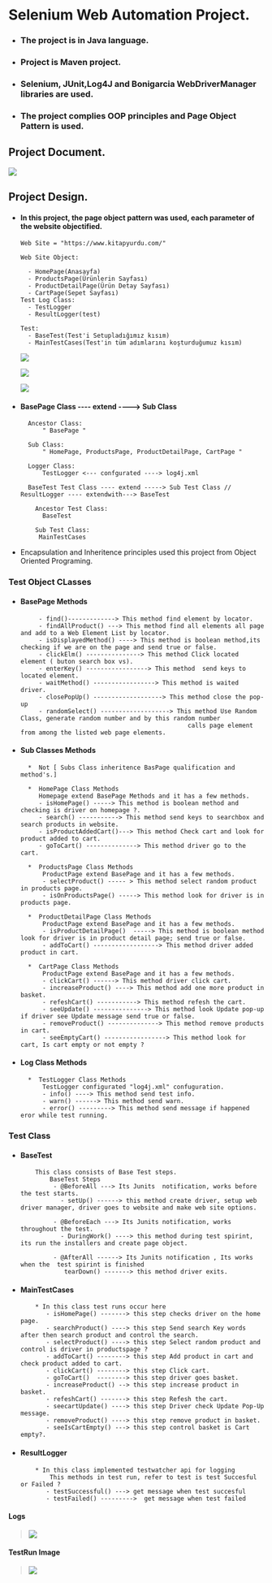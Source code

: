 
# Selenium Web Automation Project.

- ### The project is in Java language.
- ### Project is Maven project.
- ### Selenium, JUnit,Log4J and Bonigarcia WebDriverManager libraries are used.
- ### The project complies OOP principles and Page Object Pattern is used.


## Project Document.

![](image/seleniumproject.png)

## Project Design.

- #### In this project, the page object pattern was used, each parameter of the website objectified.
    
      Web Site = "https://www.kitapyurdu.com/"
    
      Web Site Object:

        - HomePage(Anasayfa)
        - ProductsPage(Ürünlerin Sayfası)
        - ProductDetailPage(Ürün Detay Sayfası)
        - CartPage(Sepet Sayfası)
      Test Log Class:
        - TestLogger
        - ResultLogger(test)

      Test:
        - BaseTest(Test'i Setupladığımız kısım)
        - MainTestCases(Test'in tüm adımlarını koşturduğumuz kısım)


  ![](image/testobject.png)

  ![](image/TestAutomationClass.png)    

  ![](image/Otherfiles.png)

- #### BasePage Class ---- extend ----> Sub Class
      
        Ancestor Class:
            " BasePage "
 
        Sub Class:
            " HomePage, ProductsPage, ProductDetailPage, CartPage "
 
        Logger Class:
            TestLogger <--- confgurated ----> log4j.xml

        BaseTest Test Class ---- extend -----> Sub Test Class // ResultLogger ---- extendwith---> BaseTest

          Ancestor Test Class:
            BaseTest

          Sub Test Class:
           MainTestCases


- Encapsulation and Inheritence principles used this project from Object Oriented Programing.

###         Test Object CLasses
    
- ####        BasePage Methods
           - find()-------------> This method find element by locator.
           - findAllProduct() ---> This method find all elements all page and add to a Web Element List by locator.
           - isDisplayedMethod() ----> This method is boolean method,its checking if we are on the page and send true or false.
           - clickElm() ---------------> This method Click located element ( buton search box vs).
           - enterKey() -----------------> This method  send keys to located element.
           - waitMethod() -----------------> This method is waited driver.
           - closePopUp() -------------------> This method close the pop-up
           - randomSelect() -------------------> This method Use Random Class, generate random number and by this random number 
                                                    calls page element from among the listed web page elements.
            
- ####        Sub Classes Methods
        *  Not [ Subs Class inheritence BasPage qualification and method's.]

        *  HomePage Class Methods
           Homepage extend BasePage Methods and it has a few methods.
           - isHomePage() -----> This method is boolean method and checking is driver on homepage ?.
           - search() -----------> This method send keys to searchbox and search products in website.
           - isProductAddedCart()---> This method Check cart and look for product added to cart.
           - goToCart() --------------> This method driver go to the cart.

        *  ProductsPage Class Methods
            ProductPage extend BasePage and it has a few methods.
            - selectProduct() ----- > This method select random product in products page.
            - isOnProductsPage() -----> This method look for driver is in products page.

        *  ProductDetailPage Class Methods
            ProductPage extend BasePage and it has a few methods.
            - isProductDetailPage()  -----> This method is boolean method look for driver is in product detail page; send true or false.
            - addToCart() ------------------> This method driver added product in cart.
          
        *  CartPage Class Methods
            ProductPage extend BasePage and it has a few methods.
            - clickCart() ------> This method driver click cart.
            - increaseProduct() ----> This method add one more product in basket.
            - refeshCart() -----------> This method refesh the cart.
            - seeUpdate() ---------------> This method look Update pop-up if driver see Update message send true or false.
            - removeProduct() --------------> This method remove products in cart.
            - seeEmptyCart() -----------------> This method look for cart, Is cart empty or not empty ? 

- ####        Log Class Methods
        
        *  TestLogger Class Methods
            TestLogger configurated "log4j.xml" confuguration.
            - info() ----> This method send test info.
            - warn() ------> This method send warn.
            - error() ---------> This method send message if happened eror while test running.


###       Test Class 
        
- ####        BaseTest
          This class consists of Base Test steps.
              BaseTest Steps
               - @BeforeAll ---> Its Junits  notification, works before the test starts.
                 - setUp() ------> this method create driver, setup web driver manager, driver goes to website and make web site options.
               
               - @BeforeEach ---> Its Junits notification, works throughout the test.
                 - DuringWork() ----> this method during test spirint, its run the installers and create page object.

               - @AfterAll ------> Its Junits notification , Its works when the  test spirint is finished 
                  tearDown() -------> this method driver exits.

- ####      MainTestCases
          * In this class test runs occur here
             - isHomePage() -------> this step checks driver on the home page.
             - searchProduct() ----> this step Send search Key words after then search product and control the search.
             - selectProduct() ----> this step Select random product and control is driver in productspage ? 
             - addToCart() --------> this step Add product in cart and check product added to cart.
             - clickCart() --------> this step Click cart.
             - goToCart()  --------> this step driver goes basket.
             - increaseProduct() --> this step increase product in basket.
             - refeshCart() -------> this step Refesh the cart.
             - seecartUpdate() ----> this step Driver check Update Pop-Up message.
             - removeProduct() ----> this step remove product in basket.
             - seeIsCartEmpty() ---> this step control basket is Cart empty?.
- ####      ResultLogger
          * In this class implemented testwatcher api for logging
              This methods in test run, refer to test is test Succesful or Failed ?
             - testSuccessful() ---> get message when test succesful
             - testFailed() --------->  get message when test failed 


#### Logs
  
> ![](image/testlog.png)
#### TestRun Image
>![](image/testispassed.png)
